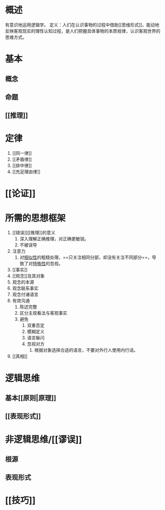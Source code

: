 # 概述
有意识地运用逻辑学。
定义：人们在认识事物的过程中借助[[思维形式]]，能动地反映客观现实的理性认知过程，是人们把握具体事物的本质规律，认识客观世界的思维方式。
# 基本
## 概念
## 命题
## [[推理]]

# 定律
1. [[同一律]] 
2. [[矛盾律]] 
3. [[排中律]] 
4. [[充足理由律]] 
# [[论证]] 

# 所需的思想框架
1. [[错误]][[推理]]的意义
	1. 深入理解正确推理，对正确更敏锐。
	2. 不被误导
2. 注意力
	1. 对<u>相似性</u>的粗糙处理，==只关注相同分部，却没有关注不同部分==，导致了对<u>特殊性</u>的忽视。
3. [[事实]] 
4. [[观念]]及其对象
5. 观念的本源
6. 观念联系事实
7. 观念付诸语言
8. 有效沟通
	1. 陈述完整
	2. 区分主观看法与客观事实
	3. 避免
		1. 双重否定
		2. 模糊定义
		3. 语言躲闪
		4. 忽视对方
			1. 根据对象选择合适的语言，不要对外行人使用内行话。
9. [[真相]] 
# 逻辑思维
## 基本[[原则|原理]] 

## [[表现形式]] 
# 非逻辑思维/[[谬误]] 
## 根源
## 表现形式
# [[技巧]] 
